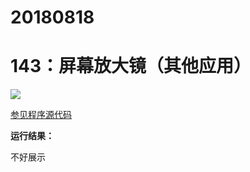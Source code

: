 # 20180818

# 143：屏幕放大镜（其他应用）

<img src="http://image.renkaigis.com/keepcoding/2018081801.png">

<a href="https://github.com/renkaigis/KeepCoding/tree/master/2018/08/18" target="_blank">参见程序源代码</a>

**运行结果：**

不好展示